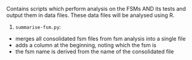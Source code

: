 Contains scripts which perform analysis on the FSMs AND its tests and output them in data files. These data files will be analysed using R.

1. `summarise-fsm.py`: 
* merges all consolidated fsm files from fsm analysis into a single file
* adds a column at the beginning, noting which the fsm is
* the fsm name is derived from the name of the consolidated file
